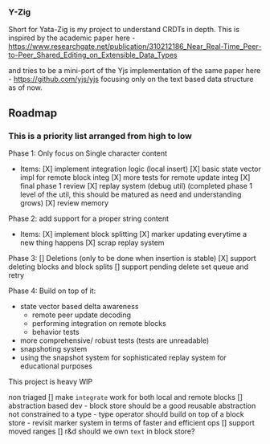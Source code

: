 ### Y-Zig

Short for Yata-Zig is my project to understand CRDTs in depth.
This is inspired by the academic paper here - https://www.researchgate.net/publication/310212186_Near_Real-Time_Peer-to-Peer_Shared_Editing_on_Extensible_Data_Types

and tries to be a mini-port of the Yjs implementation of the same paper here -
https://github.com/yjs/yjs
focusing only on the text based data structure as of now.

## Roadmap

### This is a priority list arranged from high to low
Phase 1: Only focus on Single character content
- Items:
  [X] implement integration logic (local insert)
  [X] basic state vector impl for remote block integ
  [X] more tests for remote update integ
  [X] final phase 1 review
  [X] replay system (debug util) (completed phase 1 level of the util, this should be matured as need and understanding grows)
  [X] review memory

Phase 2: add support for a proper string content
- Items:
  [X] implement block splitting
  [X] marker updating everytime a new thing happens
  [X] scrap replay system

Phase 3:
  [] Deletions (only to be done when insertion is stable)
    [X] support deleting blocks and block splits
    [] support pending delete set queue and retry

Phase 4: Build on top of it:
- state vector based delta awareness
  - remote peer update decoding
  - performing integration on remote blocks
  - behavior tests
- more comprehensive/ robust tests (tests are unreadable)
- snapshoting system
- using the snapshot system for sophisticated replay system for
  educational purposes

This project is heavy WIP

non triaged
  [] make `integrate` work for both local and remote blocks
  [] abstraction based dev
    - block store should be a good reusable abstraction not constrained to a type
    - type operator should build on top of a block store
    - revisit marker system in terms of faster and efficient ops
  [] support moved ranges
  [] r&d should we own `text` in block store?

